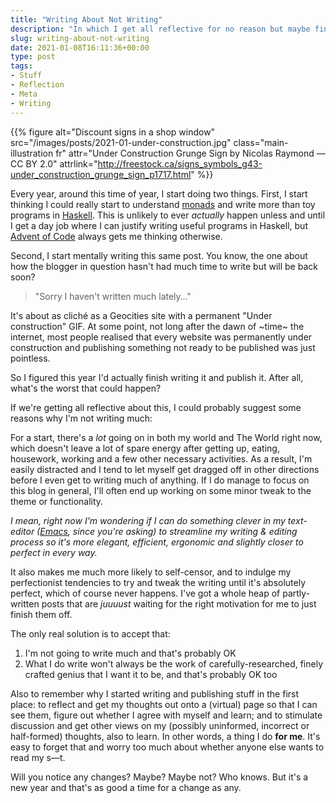 ```yaml
---
title: "Writing About Not Writing"
description: "In which I get all reflective for no reason but maybe find some motivation to write more"
slug: writing-about-not-writing
date: 2021-01-08T16:11:36+00:00
type: post
tags:
- Stuff
- Reflection
- Meta
- Writing
---
```


{{% figure alt="Discount signs in a shop window"
src="/images/posts/2021-01-under-construction.jpg"
class="main-illustration fr"
attr="Under Construction Grunge Sign by Nicolas Raymond — CC BY 2.0"
attrlink="http://freestock.ca/signs_symbols_g43-under_construction_grunge_sign_p1717.html" %}}

Every year, around this time of year, I start doing two things. First, I start thinking I could really start to understand [monads](https://en.wikipedia.org/wiki/Monad_(functional_programming)) and write more than toy programs in [Haskell](https://www.haskell.org/). This is unlikely to ever *actually* happen unless and until I get a day job where I can justify writing useful programs in Haskell, but [Advent of Code](https://adventofcode.com/) always gets me thinking otherwise.

Second, I start mentally writing this same post. You know, the one about how the blogger in question hasn't had much time to write but will be back soon?

> "Sorry I haven't written much lately…"

It's about as cliché as a Geocities site with a permanent "Under construction" GIF. At some point, not long after the dawn of ~time~ the internet, most people realised that every website was permanently under construction and publishing something not ready to be published was just pointless.

So I figured this year I'd actually finish writing it and publish it. After all, what's the worst that could happen?

If we're getting all reflective about this, I could probably suggest some reasons why I'm not writing much:

For a start, there's a *lot* going on in both my world and The World right now, which doesn't leave a lot of spare energy after getting up, eating, housework, working and a few other necessary activities. As a result, I'm easily distracted and I tend to let myself get dragged off in other directions before I even get to writing much of anything. If I do manage to focus on this blog in general, I'll often end up working on some minor tweak to the theme or functionality.

*I mean, right now I'm wondering if I can do something clever in my text-editor ([Emacs](https://en.wikipedia.org/wiki/Emacs), since you're asking) to streamline my writing & editing process so it's more elegant, efficient, ergonomic and slightly closer to perfect in every way.*

It also makes me much more likely to self-censor, and to indulge my perfectionist tendencies to try and tweak the writing until it's absolutely perfect, which of course never happens. I've got a whole heap of partly-written posts that are *juuuust* waiting for the right motivation for me to just finish them off.

The only real solution is to accept that:

1.  I'm not going to write much and that's probably OK
2.  What I do write won't always be the work of carefully-researched, finely crafted genius that I want it to be, and that's probably OK too

Also to remember why I started writing and publishing stuff in the first place: to reflect and get my thoughts out onto a (virtual) page so that I can see them, figure out whether I agree with myself and learn; and to stimulate discussion and get other views on my (possibly uninformed, incorrect or half-formed) thoughts, also to learn. In other words, a thing I do **for me**. It's easy to forget that and worry too much about whether anyone else wants to read my s—t.

Will you notice any changes? Maybe? Maybe not? Who knows. But it's a new year and that's as good a time for a change as any.
